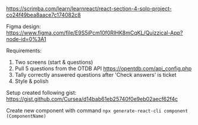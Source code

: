 https://scrimba.com/learn/learnreact/react-section-4-solo-project-co24f49bea8aace7c174082c8

Figma design: https://www.figma.com/file/E9S5iPcm10f0RIHK8mCqKL/Quizzical-App?node-id=0%3A1

Requirements:

1. Two screens (start & questions)
2. Pull 5 questions from the OTDB API https://opentdb.com/api_config.php
3. Tally correctly answered questions after 'Check answers' is ticket
4. Style & polish

Setup created following gist: https://gist.github.com/Cursea/d14bab61eb25740f0e9eb02aecf62f4c

Create new component with command `npx generate-react-cli component (ComponentName)`
